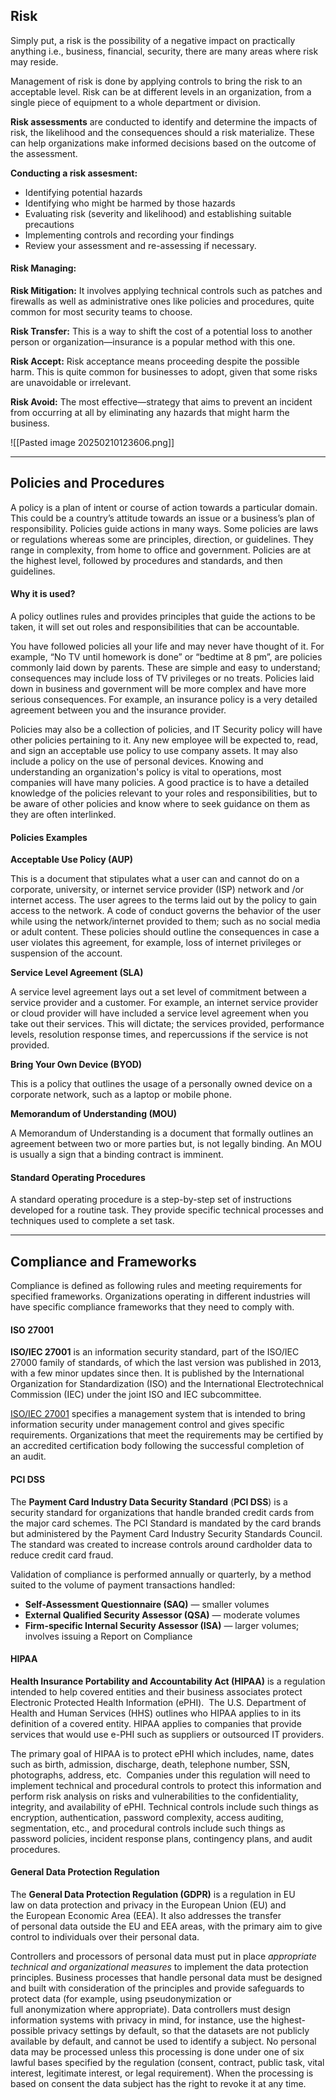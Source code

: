 ## Risk

Simply put, a risk is the possibility of a negative impact on practically anything i.e., business, financial, security, there are many areas where risk may reside.

Management of risk is done by applying controls to bring the risk to an acceptable level. Risk can be at different levels in an organization, from a single piece of equipment to a whole department or division.

**Risk assessments** are conducted to identify and determine the impacts of risk, the likelihood and the consequences should a risk materialize. These can help organizations make informed decisions based on the outcome of the assessment.

**Conducting a risk assesment:**

- Identifying potential hazards
- Identifying who might be harmed by those hazards
- Evaluating risk (severity and likelihood) and establishing suitable precautions
- Implementing controls and recording your findings
- Review your assessment and re-assessing if necessary.

#### Risk Managing:

**Risk Mitigation:** It involves applying technical controls such as patches and firewalls as well as administrative ones like policies and procedures, quite common for most security teams to choose.

**Risk Transfer:** This is a way to shift the cost of a potential loss to another person or organization—insurance is a popular method with this one.

**Risk Accept:** Risk acceptance means proceeding despite the possible harm. This is quite common for businesses to adopt, given that some risks are unavoidable or irrelevant.

**Risk Avoid:** The most effective—strategy that aims to prevent an incident from occurring at all by eliminating any hazards that might harm the business.

![[Pasted image 20250210123606.png]]

----
## Policies and Procedures

A policy is a plan of intent or course of action towards a particular domain. 
This could be a country’s attitude towards an issue or a business’s plan of responsibility. 
Policies guide actions in many ways. Some policies are laws or regulations whereas some are principles, direction, or guidelines. 
They range in complexity, from home to office and government. 
Policies are at the highest level, followed by procedures and standards, and then guidelines.

#### Why it is used?

A policy outlines rules and provides principles that guide the actions to be taken, it will set out roles and responsibilities that can be accountable.

You have followed policies all your life and may never have thought of it. For example, “No TV until homework is done” or “bedtime at 8 pm”, are policies commonly laid down by parents. These are simple and easy to understand; consequences may include loss of TV privileges or no treats. Policies laid down in business and government will be more complex and have more serious consequences. For example, an insurance policy is a very detailed agreement between you and the insurance provider.

Policies may also be a collection of policies, and IT Security policy will have other policies pertaining to it. Any new employee will be expected to, read, and sign an acceptable use policy to use company assets. It may also include a policy on the use of personal devices. Knowing and understanding an organization's policy is vital to operations, most companies will have many policies. A good practice is to have a detailed knowledge of the policies relevant to your roles and responsibilities, but to be aware of other policies and know where to seek guidance on them as they are often interlinked.

#### Policies Examples

**Acceptable Use Policy (AUP)**

This is a document that stipulates what a user can and cannot do on a corporate, university, or internet service provider (ISP) network and /or internet access. The user agrees to the terms laid out by the policy to gain access to the network. A code of conduct governs the behavior of the user while using the network/internet provided to them; such as no social media or adult content. These policies should outline the consequences in case a user violates this agreement, for example, loss of internet privileges or suspension of the account.

**Service Level Agreement (SLA)**

A service level agreement lays out a set level of commitment between a service provider and a customer. For example, an internet service provider or cloud provider will have included a service level agreement when you take out their services. This will dictate; the services provided, performance levels, resolution response times, and repercussions if the service is not provided.

**Bring Your Own Device (BYOD)**

This is a policy that outlines the usage of a personally owned device on a corporate network, such as a laptop or mobile phone.

**Memorandum of Understanding (MOU)**

A Memorandum of Understanding is a document that formally outlines an agreement between two or more parties but, is not legally binding. An MOU is usually a sign that a binding contract is imminent.

#### Standard Operating Procedures

A standard operating procedure is a step-by-step set of instructions developed for a routine task. They provide specific technical processes and techniques used to complete a set task.

-----
## Compliance and Frameworks

Compliance is defined as following rules and meeting requirements for specified frameworks. Organizations operating in different industries will have specific compliance frameworks that they need to comply with.

#### **ISO 27001**

**ISO/IEC 27001** is an information security standard, part of the ISO/IEC 27000 family of standards, of which the last version was published in 2013, with a few minor updates since then. It is published by the International Organization for Standardization (ISO) and the International Electrotechnical Commission (IEC) under the joint ISO and IEC subcommittee.

[ISO/IEC 27001](https://www.iso.org/isoiec-27001-information-security.html) specifies a management system that is intended to bring information security under management control and gives specific requirements. Organizations that meet the requirements may be certified by an accredited certification body following the successful completion of an audit.

#### **PCI DSS**

The **Payment Card Industry Data Security Standard** (**PCI DSS**) is a security standard for organizations that handle branded credit cards from the major card schemes. The PCI Standard is mandated by the card brands but administered by the Payment Card Industry Security Standards Council. The standard was created to increase controls around cardholder data to reduce credit card fraud. 

Validation of compliance is performed annually or quarterly, [](https://en.wikipedia.org/wiki/Payment_Card_Industry_Data_Security_Standard#cite_note-1)by a method suited to the volume of payment transactions handled:

- **Self-Assessment Questionnaire (SAQ)** — smaller volumes
- **External Qualified Security Assessor (QSA)** — moderate volumes
- **Firm-specific Internal Security Assessor (ISA)** — larger volumes; involves issuing a Report on Compliance

#### **HIPAA**

**Health Insurance Portability and Accountability Act (HIPAA)** is a regulation intended to help covered entities and their business associates protect Electronic Protected Health Information (ePHI).  The U.S. Department of Health and Human Services (HHS) outlines who HIPAA applies to in its definition of a covered entity. HIPAA applies to companies that provide services that would use e-PHI such as suppliers or outsourced IT providers.

The primary goal of HIPAA is to protect ePHI which includes, name, dates such as birth, admission, discharge, death, telephone number, SSN, photographs, address, etc.  Companies under this regulation will need to implement technical and procedural controls to protect this information and perform risk analysis on risks and vulnerabilities to the confidentiality, integrity, and availability of ePHI. Technical controls include such things as encryption, authentication, password complexity, access auditing, segmentation, etc., and procedural controls include such things as password policies, incident response plans, contingency plans, and audit procedures.

#### **General Data Protection Regulation**

The **General Data Protection Regulation (GDPR)** is a regulation in EU law on data protection and privacy in the European Union (EU) and the European Economic Area (EEA). It also addresses the transfer of personal data outside the EU and EEA areas, with the primary aim to give control to individuals over their personal data.

Controllers and processors of personal data must put in place _appropriate technical and organizational measures_ to implement the data protection principles. Business processes that handle personal data must be designed and built with consideration of the principles and provide safeguards to protect data (for example, using pseudonymization or full anonymization where appropriate). Data controllers must design information systems with privacy in mind, for instance, use the highest-possible privacy settings by default, so that the datasets are not publicly available by default, and cannot be used to identify a subject. No personal data may be processed unless this processing is done under one of six lawful bases specified by the regulation (consent, contract, public task, vital interest, legitimate interest, or legal requirement). When the processing is based on consent the data subject has the right to revoke it at any time.